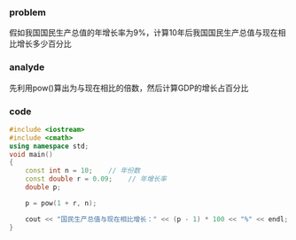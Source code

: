### problem

假如我国国民生产总值的年增长率为9%，计算10年后我国国民生产总值与现在相比增长多少百分比

### analyde

先利用pow()算出为与现在相比的倍数，然后计算GDP的增长占百分比

### code
```cpp
#include <iostream>
#include <cmath>
using namespace std;
void main()
{
    const int n = 10;    // 年份数
    const double r = 0.09;    // 年增长率
    double p;

    p = pow(1 + r, n);

    cout << "国民生产总值与现在相比增长：" << (p - 1) * 100 << "%" << endl;
}
```
